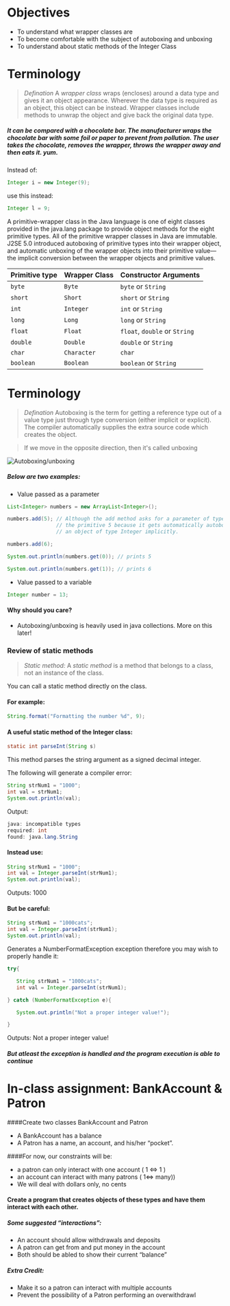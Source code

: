# Objectives
- To understand what wrapper classes are
- To become comfortable with the subject of autoboxing and unboxing
- To understand about static methods of the Integer Class

# Terminology

> *Defination* A *wrapper class* wraps (encloses) around a data type and gives it an object appearance. Wherever the data type is required as an object, this object can be instead. Wrapper classes include methods to unwrap the object and give back the original data type. 

##### It can be compared with a chocolate bar. The manufacturer wraps the chocolate bar with some foil or paper to prevent from pollution. The user takes the chocolate, removes the wrapper, throws the wrapper away and then eats it. yum.

Instead of:

```java
Integer i = new Integer(9);
```

use this instead:

```java
Integer l = 9;
```

A primitive-wrapper class in the Java language is one of eight classes provided in the java.lang package to provide object methods for the eight primitive types. All of the primitive wrapper classes in Java are immutable. J2SE 5.0 introduced autoboxing of primitive types into their wrapper object, and automatic unboxing of the wrapper objects into their primitive value—the implicit conversion between the wrapper objects and primitive values.


| Primitive type  | Wrapper Class | Constructor Arguments |
|---|---|---|
| `byte` | `Byte` | `byte` or `String` |
| `short` | `Short` | `short` or `String`	 |
| `int` | `Integer` | `int` or `String` |
| `long` | `Long` | `long` or `String` |
| `float` | `Float` | `float`, `double` or `String` |
| `double` | `Double` | `double` or `String` |
| `char` | `Character` | `char` |
| `boolean` | `Boolean` | `boolean` or `String` |


# Terminology

> *Defination* Autoboxing is the term for getting a reference type out of a value type just through type conversion (either implicit or explicit). The compiler automatically supplies the extra source code which creates the object.

> If we move in the opposite direction, then it's called unboxing

![Autoboxing/unboxing](https://github.com/accesscode-2-1/unit-0/blob/master/images/AutoBoxing_UnBoxing.png)

##### Below are two examples:

- Value passed as a parameter

```java
List<Integer> numbers = new ArrayList<Integer>();

numbers.add(5); // Although the add method asks for a parameter of type Integer, we can use 
                // the primitive 5 because it gets automatically autoboxed into 
                // an object of type Integer implicitly.

numbers.add(6);

System.out.println(numbers.get(0)); // prints 5

System.out.println(numbers.get(1)); // prints 6
```

- Value passed to a variable

```java
Integer number = 13;
```


#### Why should you care? 
- Autoboxing/unboxing is heavily used in java collections. More on this later!

### Review of static methods

> *Static method:* A *static method* is a method that belongs to a class, not an instance of the class.

You can call a static method directly on the class.
    
#### For example:

```java
String.format("Formatting the number %d", 9);
```

#### A useful static method  of the Integer class:

```java
static int parseInt(String s) 
```

This method parses the string argument as a signed decimal integer.

The following will generate a compiler error:

```java
String strNum1 = "1000"; 
int val = strNum1;
System.out.println(val);
```

Output:
```java
java: incompatible types
required: int
found: java.lang.String
```

#### Instead use:

```java
String strNum1 = "1000";     
int val = Integer.parseInt(strNum1);
System.out.println(val);
```

Outputs: 1000

#### But be careful:

```java
String strNum1 = "1000cats";
int val = Integer.parseInt(strNum1);
System.out.println(val);
```

Generates a NumberFormatException exception therefore you may wish to properly handle it:

```java
try{

   String strNum1 = "1000cats";
   int val = Integer.parseInt(strNum1);

} catch (NumberFormatException e){

   System.out.println("Not a proper integer value!");

}
```

Outputs: Not a proper integer value!

##### But atleast the exception is handled and the program execution is able to continue

# In-class assignment: BankAccount & Patron

####Create two classes BankAccount and Patron
- A BankAccount has a balance
- A Patron has a name, an account, and his/her “pocket”.

####For now, our constraints will be:
- a patron can only interact with one account ( 1 <=> 1 )
- an account can interact with many patrons ( 1<=> many))
- We will deal with dollars only, no cents

#### Create a program that creates objects of these types and have them interact with each other.

##### Some suggested “interactions”:
- An account should allow withdrawals and deposits
- A patron can get from and put money in the account
- Both should be abled to show their current “balance”

##### Extra Credit:
- Make it so a patron can interact with multiple accounts
- Prevent the possibility of a Patron performing an overwithdrawl

